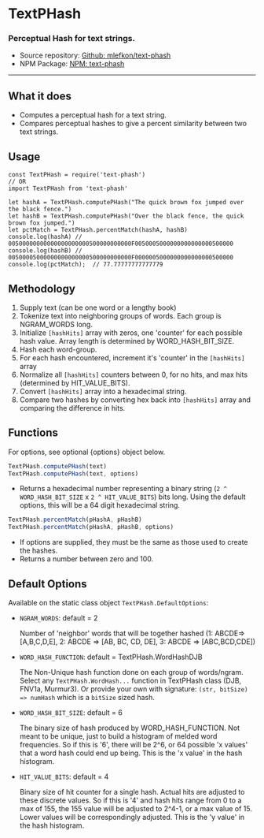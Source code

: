 # TextPHash
### Perceptual Hash for text strings.
- Source repository: [Github: mlefkon/text-phash](https://github.com/mlefkon/text-phash)
- NPM Package: [NPM: text-phash](https://www.npmjs.com/package/text-phash)

---

## What it does

- Computes a perceptual hash for a text string.
- Compares perceptual hashes to give a percent similarity between two text strings.

## Usage

    const TextPHash = require('text-phash')
    // OR
    import TextPHash from 'text-phash'

    let hashA = TextPHash.computePHash("The quick brown fox jumped over the black fence.")
    let hashB = TextPHash.computePHash("Over the black fence, the quick brown fox jumped.")
    let pctMatch = TextPHash.percentMatch(hashA, hashB)
    console.log(hashA) // 00500000000000000000000500000000000F0050005000000000000000500000
    console.log(hashB) // 00500005000000000000000500000000000F0000005000000000000000500000
    console.log(pctMatch);  // 77.77777777777779

## Methodology
1.  Supply text (can be one word or a lengthy book)
2.  Tokenize text into neighboring groups of words. Each group is NGRAM_WORDS long. 
3.  Initialize `[hashHits]` array with zeros, one 'counter' for each possible hash value. Array length is determined by WORD_HASH_BIT_SIZE.
4.  Hash each word-group.
5.  For each hash encountered, increment it's 'counter' in the `[hashHits]` array
6.  Normalize all `[hashHits]` counters between 0, for no hits, and max hits (determined by HIT_VALUE_BITS).
7.  Convert `[hashHits]` array into a hexadecimal string.
8.  Compare two hashes by converting hex back into `[hashHits]` array and comparing the difference in hits.

## Functions

For options, see optional {options} object below.

```javascript
TextPHash.computePHash(text)
TextPHash.computePHash(text, options)
```

- Returns a hexadecimal number representing a binary string (`2 ^ WORD_HASH_BIT_SIZE` x `2 ^ HIT_VALUE_BITS`) bits long. Using the default options, this will be a 64 digit hexadecimal string.

```javascript
TextPHash.percentMatch(pHashA, pHashB)
TextPHash.percentMatch(pHashA, pHashB, options)
```

- If options are supplied, they must be the same as those used to create the hashes.
- Returns a number between zero and 100.  

## Default Options

Available on the static class object `TextPHash.DefaultOptions`:

- `NGRAM_WORDS`: default = 2
    
    Number of 'neighbor' words that will be together hashed (1: ABCDE=>[A,B,C,D,E], 2: ABCDE => [AB, BC, CD, DE], 3: ABCDE => [ABC,BCD,CDE])

- `WORD_HASH_FUNCTION`: default = TextPHash.WordHashDJB

    The Non-Unique hash function done on each group of words/ngram.  Select any `TextPHash.WordHash...` function in TextPHash class (DJB, FNV1a, Murmur3).  Or provide your own with signature: `(str, bitSize) => numHash` which is a `bitSize` sized hash.

- `WORD_HASH_BIT_SIZE`: default = 6

    The binary size of hash produced by WORD_HASH_FUNCTION. Not meant to be unique, just to build a histogram of melded word frequencies. So if this is '6', there will be 2^6, or 64 possible 'x values' that a word hash could end up being. This is the 'x value' in the hash histogram.

- `HIT_VALUE_BITS`: default = 4

    Binary size of hit counter for a single hash. Actual hits are adjusted to these discrete values.  So if this is '4' and hash hits range from 0 to a max of 155, the 155 value will be adjusted to 2^4-1, or a max value of 15.  Lower values will be correspondingly adjusted. This is the 'y value' in the hash histogram.


